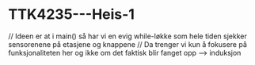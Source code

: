 # TTK4235---Heis-1
// Ideen er at i main() så har vi en evig while-løkke som hele tiden sjekker sensorenene på etasjene og knappene
// Da trenger vi kun å fokusere på funksjonaliteten her og ikke om det faktisk blir fanget opp --> induksjon


